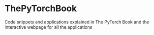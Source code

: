 # ThePyTorchBook
Code snippets and applications explained in The PyTorch Book and the Interactive webpage for all the applications
